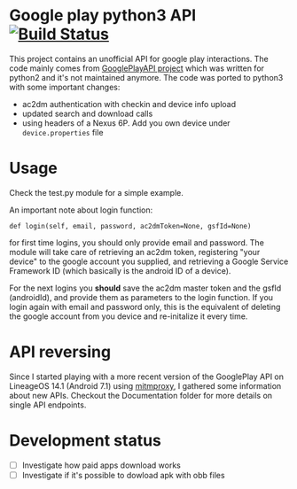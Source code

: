 # Google play python3 API [![Build Status](https://travis-ci.org/NoMore201/googleplay-api.svg?branch=master)](https://travis-ci.org/NoMore201/googleplay-api)

This project contains an unofficial API for google play interactions. The code mainly comes from
[GooglePlayAPI project](https://github.com/egirault/googleplay-api/) which was written for python2 and it's not
maintained anymore. The code was ported to python3 with some important changes:

* ac2dm authentication with checkin and device info upload
* updated search and download calls
* using headers of a Nexus 6P. Add you own device under `device.properties` file

# Usage
Check the test.py module for a simple example.

An important note about login function:
```
def login(self, email, password, ac2dmToken=None, gsfId=None)
```
for first time logins, you should only provide email and password.
The module will take care of retrieving an ac2dm token, registering 
"your device" to the google account you supplied, and retrieving 
a Google Service Framework ID (which basically is the android ID of a device).

For the next logins you **should** save the ac2dm master token and the gsfId (androidId), and provide them as parameters to the login function. If you login again with email and password only, this is the equivalent of deleting the google account from you device and re-initalize it every time.

# API reversing

Since I started playing with a more recent version of the GooglePlay API on LineageOS 14.1 (Android 7.1) using [mitmproxy](https://mitmproxy.org/), I gathered some information about new APIs.
Checkout the Documentation folder for more details on single API endpoints.

# Development status
- [ ] Investigate how paid apps download works
- [ ] Investigate if it's possible to dowload apk with obb files
